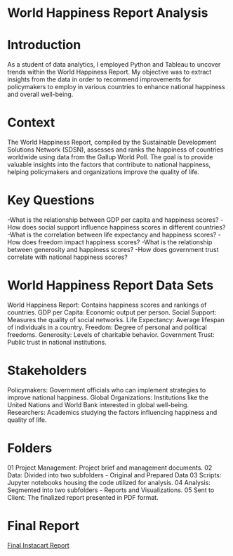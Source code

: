 # World Happiness Report Analysis

# Introduction
As a student of data analytics, I employed Python and Tableau to uncover trends within the World Happiness Report. My objective was to extract insights from the data in order to recommend improvements for policymakers to employ in various countries to enhance national happiness and overall well-being.

# Context
The World Happiness Report, compiled by the Sustainable Development Solutions Network (SDSN), assesses and ranks the happiness of countries worldwide using data from the Gallup World Poll. The goal is to provide valuable insights into the factors that contribute to national happiness, helping policymakers and organizations improve the quality of life.

# Key Questions
-What is the relationship between GDP per capita and happiness scores?
-How does social support influence happiness scores in different countries?
-What is the correlation between life expectancy and happiness scores?
-How does freedom impact happiness scores?
-What is the relationship between generosity and happiness scores?
-How does government trust correlate with national happiness scores?

# World Happiness Report Data Sets
World Happiness Report: Contains happiness scores and rankings of countries.
GDP per Capita: Economic output per person.
Social Support: Measures the quality of social networks.
Life Expectancy: Average lifespan of individuals in a country.
Freedom: Degree of personal and political freedoms.
Generosity: Levels of charitable behavior.
Government Trust: Public trust in national institutions.

# Stakeholders
Policymakers: Government officials who can implement strategies to improve national happiness.
Global Organizations: Institutions like the United Nations and World Bank interested in global well-being.
Researchers: Academics studying the factors influencing happiness and quality of life.

# Folders
01 Project Management: Project brief and management documents.
02 Data: Divided into two subfolders - Original and Prepared Data
03 Scripts: Jupyter notebooks housing the code utilized for analysis.
04 Analysis: Segmented into two subfolders - Reports and Visualizations.
05 Sent to Client: The finalized report presented in PDF format.



# Final Report

[Final Instacart Report](https://public.tableau.com/shared/QNRS6N7NC?:display_count=n&:origin=viz_share_link)
